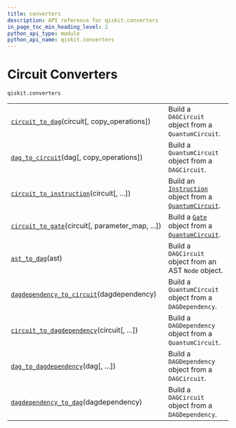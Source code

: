 ```yaml
---
title: converters
description: API reference for qiskit.converters
in_page_toc_min_heading_level: 2
python_api_type: module
python_api_name: qiskit.converters
---
```


<span id="module-qiskit.converters" />

<span id="qiskit-converters" />

<span id="circuit-converters-qiskit-converters" />

# Circuit Converters

<span id="module-qiskit.converters" />

`qiskit.converters`

|                                                                                                                                        |                                                                                                                                                                                    |
| -------------------------------------------------------------------------------------------------------------------------------------- | ---------------------------------------------------------------------------------------------------------------------------------------------------------------------------------- |
| [`circuit_to_dag`](qiskit.converters.circuit_to_dag "qiskit.converters.circuit_to_dag")(circuit\[, copy\_operations])                  | Build a `DAGCircuit` object from a `QuantumCircuit`.                                                                                                                               |
| [`dag_to_circuit`](qiskit.converters.dag_to_circuit "qiskit.converters.dag_to_circuit")(dag\[, copy\_operations])                      | Build a `QuantumCircuit` object from a `DAGCircuit`.                                                                                                                               |
| [`circuit_to_instruction`](qiskit.converters.circuit_to_instruction "qiskit.converters.circuit_to_instruction")(circuit\[, ...])       | Build an [`Instruction`](qiskit.circuit.Instruction "qiskit.circuit.Instruction") object from a [`QuantumCircuit`](qiskit.circuit.QuantumCircuit "qiskit.circuit.QuantumCircuit"). |
| [`circuit_to_gate`](qiskit.converters.circuit_to_gate "qiskit.converters.circuit_to_gate")(circuit\[, parameter\_map, ...])            | Build a [`Gate`](qiskit.circuit.Gate "qiskit.circuit.Gate") object from a [`QuantumCircuit`](qiskit.circuit.QuantumCircuit "qiskit.circuit.QuantumCircuit").                       |
| [`ast_to_dag`](qiskit.converters.ast_to_dag "qiskit.converters.ast_to_dag")(ast)                                                       | Build a `DAGCircuit` object from an AST `Node` object.                                                                                                                             |
| [`dagdependency_to_circuit`](qiskit.converters.dagdependency_to_circuit "qiskit.converters.dagdependency_to_circuit")(dagdependency)   | Build a `QuantumCircuit` object from a `DAGDependency`.                                                                                                                            |
| [`circuit_to_dagdependency`](qiskit.converters.circuit_to_dagdependency "qiskit.converters.circuit_to_dagdependency")(circuit\[, ...]) | Build a `DAGDependency` object from a `QuantumCircuit`.                                                                                                                            |
| [`dag_to_dagdependency`](qiskit.converters.dag_to_dagdependency "qiskit.converters.dag_to_dagdependency")(dag\[, ...])                 | Build a `DAGDependency` object from a `DAGCircuit`.                                                                                                                                |
| [`dagdependency_to_dag`](qiskit.converters.dagdependency_to_dag "qiskit.converters.dagdependency_to_dag")(dagdependency)               | Build a `DAGCircuit` object from a `DAGDependency`.                                                                                                                                |

